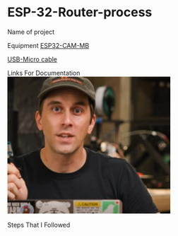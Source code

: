 # ESP-32-Router-process

Name of project

Equipment
[ESP32-CAM-MB](https://www.amazon.com/ESP32-CAM-MB-Aideepen-ESP32-CAM-Bluetooth-Arduino/dp/B0948ZFTQZ/ref=sr_1_1_sspa?crid=2Q34KHEYEN3VL&keywords=esp32+cam&qid=1678902152&sprefix=esp+32%2Caps%2C176&sr=8-1-spons&psc=1&spLa=ZW5jcnlwdGVkUXVhbGlmaWVyPUFGVThHRzEwMUNQVDImZW5jcnlwdGVkSWQ9QTAzNzczNDVLRUdBVkY2TFdETUYmZW5jcnlwdGVkQWRJZD1BMDU0NzA0NzM2RVVMRkwwNlZTNlImd2lkZ2V0TmFtZT1zcF9hdGYmYWN0aW9uPWNsaWNrUmVkaXJlY3QmZG9Ob3RMb2dDbGljaz10cnVl)

[USB-Micro cable](https://www.amazon.com/AmazonBasics-Male-Micro-Cable-Black/dp/B07232M876/ref=sr_1_1_sspa?crid=280CFH5F9GDKC&keywords=usb+micro+cable&qid=1678903216&sprefix=usb+m%2Caps%2C116&sr=8-1-spons&psc=1&spLa=ZW5jcnlwdGVkUXVhbGlmaWVyPUEzUkhYWUMxOFpNRVNXJmVuY3J5cHRlZElkPUEwNDU1ODA1RFc0VFU4VFNRUFBFJmVuY3J5cHRlZEFkSWQ9QTA4NTAwNzMzRFVYTkVVNlZKRFBWJndpZGdldE5hbWU9c3BfYXRmJmFjdGlvbj1jbGlja1JlZGlyZWN0JmRvTm90TG9nQ2xpY2s9dHJ1ZQ=)

Links For Documentation
![esp32](https://github.com/Noman3325/ESP-32-Router-process/blob/main/es.PNG)


Steps That I Followed
